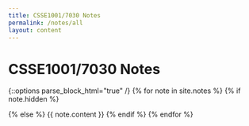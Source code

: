 ```yaml
---
title: CSSE1001/7030 Notes
permalink: /notes/all
layout: content
---
```


# CSSE1001/7030 Notes

{::options parse_block_html="true" /}
{% for note in site.notes %}
{% if note.hidden %}

{% else %}
{{ note.content }}
{% endif %}
{% endfor %}
